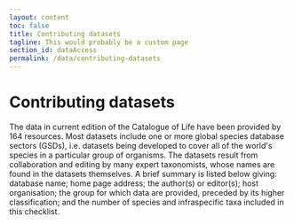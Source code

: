 ```yaml
---
layout: content
toc: false
title: Contributing datasets
tagline: This would probably be a custom page
section_id: dataAccess
permalink: /data/contributing-datasets
---
```


# Contributing datasets

The data in current edition of the Catalogue of Life have been provided by 164 resources. Most datasets include one or more global species database sectors (GSDs), i.e. datasets being developed to cover all of the world's species in a particular group of organisms. The datasets result from collaboration and editing by many expert taxonomists, whose names are found in the datasets themselves. A brief summary is listed below giving: database name; home page address; the author(s) or editor(s); host organisation; the group for which data are provided, preceded by its higher classification; and the number of species and infraspecific taxa included in this checklist.

<div class="row" style="background: white; margin-top: 20px; margin-bottom: 60px">



  <div id="datasetSearch"></div>
</div>
  <script>
      'use strict';

const e = React.createElement;

class DatasetSearch extends React.Component {

    render() {
     
  
      return e(
        ColBrowser.DatasetSearch,
        { catalogueKey: '{{ site.react.datasetKey }}' ,  pathToDataset: '{{ site.react.pathToDataset }}'}
      );
    }
  }

const domContainer = document.querySelector('#datasetSearch');
ReactDOM.render(e(DatasetSearch), domContainer);
  </script>